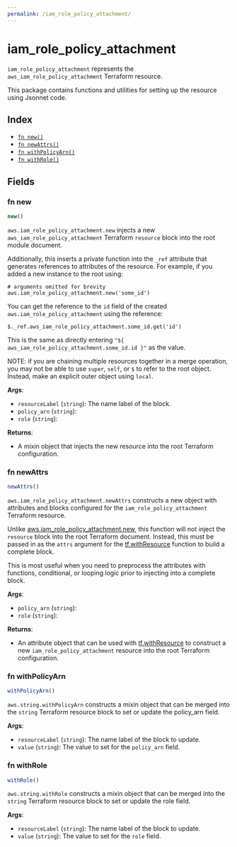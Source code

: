 ```yaml
---
permalink: /iam_role_policy_attachment/
---
```


# iam_role_policy_attachment

`iam_role_policy_attachment` represents the `aws_iam_role_policy_attachment` Terraform resource.



This package contains functions and utilities for setting up the resource using Jsonnet code.


## Index

* [`fn new()`](#fn-new)
* [`fn newAttrs()`](#fn-newattrs)
* [`fn withPolicyArn()`](#fn-withpolicyarn)
* [`fn withRole()`](#fn-withrole)

## Fields

### fn new

```ts
new()
```


`aws.iam_role_policy_attachment.new` injects a new `aws_iam_role_policy_attachment` Terraform `resource`
block into the root module document.

Additionally, this inserts a private function into the `_ref` attribute that generates references to attributes of the
resource. For example, if you added a new instance to the root using:

    # arguments omitted for brevity
    aws.iam_role_policy_attachment.new('some_id')

You can get the reference to the `id` field of the created `aws.iam_role_policy_attachment` using the reference:

    $._ref.aws_iam_role_policy_attachment.some_id.get('id')

This is the same as directly entering `"${ aws_iam_role_policy_attachment.some_id.id }"` as the value.

NOTE: if you are chaining multiple resources together in a merge operation, you may not be able to use `super`, `self`,
or `$` to refer to the root object. Instead, make an explicit outer object using `local`.

**Args**:
  - `resourceLabel` (`string`): The name label of the block.
  - `policy_arn` (`string`): 
  - `role` (`string`): 

**Returns**:
- A mixin object that injects the new resource into the root Terraform configuration.


### fn newAttrs

```ts
newAttrs()
```


`aws.iam_role_policy_attachment.newAttrs` constructs a new object with attributes and blocks configured for the `iam_role_policy_attachment`
Terraform resource.

Unlike [aws.iam_role_policy_attachment.new](#fn-new), this function will not inject the `resource`
block into the root Terraform document. Instead, this must be passed in as the `attrs` argument for the
[tf.withResource](https://github.com/tf-libsonnet/core/tree/main/docs#fn-withresource) function to build a complete block.

This is most useful when you need to preprocess the attributes with functions, conditional, or looping logic prior to
injecting into a complete block.

**Args**:
  - `policy_arn` (`string`): 
  - `role` (`string`): 

**Returns**:
  - An attribute object that can be used with [tf.withResource](https://github.com/tf-libsonnet/core/tree/main/docs#fn-withresource) to construct a new `iam_role_policy_attachment` resource into the root Terraform configuration.


### fn withPolicyArn

```ts
withPolicyArn()
```

`aws.string.withPolicyArn` constructs a mixin object that can be merged into the `string`
Terraform resource block to set or update the policy_arn field.



**Args**:
  - `resourceLabel` (`string`): The name label of the block to update.
  - `value` (`string`): The value to set for the `policy_arn` field.


### fn withRole

```ts
withRole()
```

`aws.string.withRole` constructs a mixin object that can be merged into the `string`
Terraform resource block to set or update the role field.



**Args**:
  - `resourceLabel` (`string`): The name label of the block to update.
  - `value` (`string`): The value to set for the `role` field.
